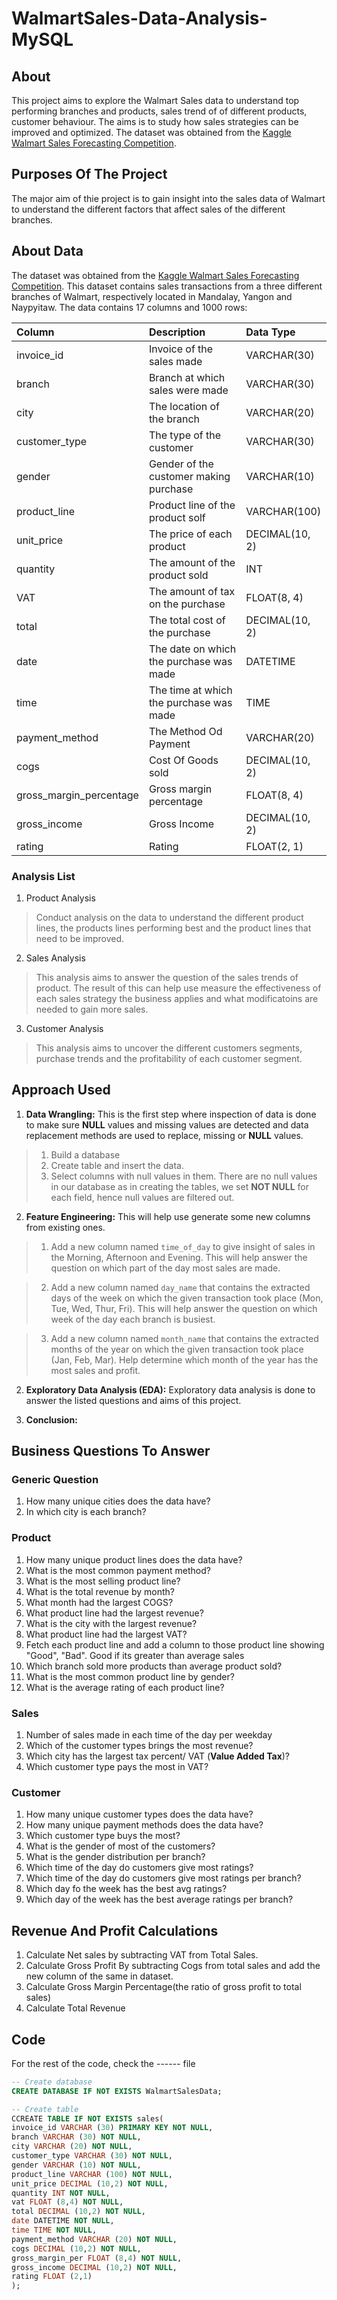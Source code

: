 # WalmartSales-Data-Analysis-MySQL
## About

This project aims to explore the Walmart Sales data to understand top performing branches and products, sales trend of of different products, customer behaviour. The aims is to study how sales strategies can be improved and optimized. The dataset was obtained from the [Kaggle Walmart Sales Forecasting Competition](https://www.kaggle.com/c/walmart-recruiting-store-sales-forecasting).

## Purposes Of The Project

The major aim of thie project is to gain insight into the sales data of Walmart to understand the different factors that affect sales of the different branches.

## About Data

The dataset was obtained from the [Kaggle Walmart Sales Forecasting Competition](https://www.kaggle.com/c/walmart-recruiting-store-sales-forecasting). This dataset contains sales transactions from a three different branches of Walmart, respectively located in Mandalay, Yangon and Naypyitaw. The data contains 17 columns and 1000 rows:

| Column                  | Description                             | Data Type      |
| :---------------------- | :-------------------------------------- | :------------- |
| invoice_id              | Invoice of the sales made               | VARCHAR(30)    |
| branch                  | Branch at which sales were made         | VARCHAR(30)     |
| city                    | The location of the branch              | VARCHAR(20)    |
| customer_type           | The type of the customer                | VARCHAR(30)    |
| gender                  | Gender of the customer making purchase  | VARCHAR(10)    |
| product_line            | Product line of the product solf        | VARCHAR(100)   |
| unit_price              | The price of each product               | DECIMAL(10, 2) |
| quantity                | The amount of the product sold          | INT            |
| VAT                 | The amount of tax on the purchase       | FLOAT(8, 4)    |
| total                   | The total cost of the purchase          | DECIMAL(10, 2) |
| date                    | The date on which the purchase was made | DATETIME           |
| time                    | The time at which the purchase was made | TIME      |
| payment_method                 | The Method Od Payment                   | VARCHAR(20) |
| cogs                    | Cost Of Goods sold                      | DECIMAL(10, 2) |
| gross_margin_percentage | Gross margin percentage                 | FLOAT(8, 4)   |
| gross_income            | Gross Income                            | DECIMAL(10, 2) |
| rating                  | Rating                                  | FLOAT(2, 1)    |

### Analysis List

1. Product Analysis

> Conduct analysis on the data to understand the different product lines, the products lines performing best and the product lines that need to be improved.

2. Sales Analysis

> This analysis aims to answer the question of the sales trends of product. The result of this can help use measure the effectiveness of each sales strategy the business applies and what modificatoins are needed to gain more sales.

3. Customer Analysis

> This analysis aims to uncover the different customers segments, purchase trends and the profitability of each customer segment.

## Approach Used

1. **Data Wrangling:** This is the first step where inspection of data is done to make sure **NULL** values and missing values are detected and data replacement methods are used to replace, missing or **NULL** values.

> 1. Build a database
> 2. Create table and insert the data.
> 3. Select columns with null values in them. There are no null values in our database as in creating the tables, we set **NOT NULL** for each field, hence null values are filtered out.

2. **Feature Engineering:** This will help use generate some new columns from existing ones.

> 1. Add a new column named `time_of_day` to give insight of sales in the Morning, Afternoon and Evening. This will help answer the question on which part of the day most sales are made.

> 2. Add a new column named `day_name` that contains the extracted days of the week on which the given transaction took place (Mon, Tue, Wed, Thur, Fri). This will help answer the question on which week of the day each branch is busiest.

> 3. Add a new column named `month_name` that contains the extracted months of the year on which the given transaction took place (Jan, Feb, Mar). Help determine which month of the year has the most sales and profit.

2. **Exploratory Data Analysis (EDA):** Exploratory data analysis is done to answer the listed questions and aims of this project.

3. **Conclusion:**

## Business Questions To Answer

### Generic Question

1. How many unique cities does the data have?
2. In which city is each branch?

### Product

1. How many unique product lines does the data have?
2. What is the most common payment method?
3. What is the most selling product line?
4. What is the total revenue by month?
5. What month had the largest COGS?
6. What product line had the largest revenue?
5. What is the city with the largest revenue?
6. What product line had the largest VAT?
7. Fetch each product line and add a column to those product line showing "Good", "Bad". Good if its greater than average sales
8. Which branch sold more products than average product sold?
9. What is the most common product line by gender?
12. What is the average rating of each product line?

### Sales

1. Number of sales made in each time of the day per weekday
2. Which of the customer types brings the most revenue?
3. Which city has the largest tax percent/ VAT (**Value Added Tax**)?
4. Which customer type pays the most in VAT?

### Customer

1. How many unique customer types does the data have?
2. How many unique payment methods does the data have?
3. Which customer type buys the most?
4. What is the gender of most of the customers?
5. What is the gender distribution per branch?
6. Which time of the day do customers give most ratings?
7. Which time of the day do customers give most ratings per branch?
8. Which day fo the week has the best avg ratings?
9. Which day of the week has the best average ratings per branch?


## Revenue And Profit Calculations

1. Calculate Net sales by subtracting VAT from Total Sales.
2. Calculate Gross Profit By subtracting Cogs from total sales and add the new column of the same in dataset.
3. Calculate Gross Margin Percentage(the ratio of gross profit to total sales)
4. Calculate Total Revenue


## Code

For the rest of the code, check the ------ file

```sql
-- Create database
CREATE DATABASE IF NOT EXISTS WalmartSalesData;

-- Create table
CCREATE TABLE IF NOT EXISTS sales(
invoice_id VARCHAR (30) PRIMARY KEY NOT NULL,
branch VARCHAR (30) NOT NULL,
city VARCHAR (20) NOT NULL,
customer_type VARCHAR (30) NOT NULL,
gender VARCHAR (10) NOT NULL,
product_line VARCHAR (100) NOT NULL,
unit_price DECIMAL (10,2) NOT NULL,
quantity INT NOT NULL,
vat FLOAT (8,4) NOT NULL,
total DECIMAL (10,2) NOT NULL,
date DATETIME NOT NULL,
time TIME NOT NULL,
payment_method VARCHAR (20) NOT NULL,
cogs DECIMAL (10,2) NOT NULL,
gross_margin_per FLOAT (8,4) NOT NULL,
gross_income DECIMAL (10,2) NOT NULL,
rating FLOAT (2,1)
);
```
